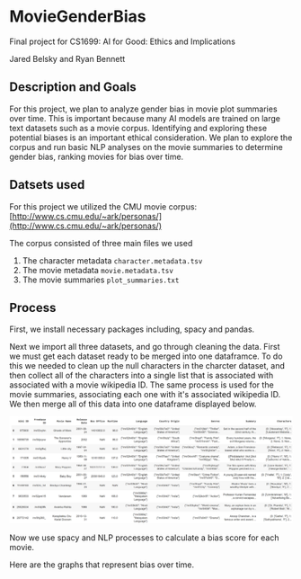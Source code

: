 # MovieGenderBias
Final project for CS1699: AI for Good: Ethics and Implications

Jared Belsky and Ryan Bennett 


## Description and Goals
For this project, we plan to analyze gender bias in movie plot summaries over time. This is important because many AI models are trained on large text datasets such as a movie corpus. Identifying and exploring these potential biases is an important ethical consideration. We plan to explore the corpus and run basic NLP analyses on the movie summaries to determine gender bias, ranking movies for bias over time. 

## Datsets used
For this project we utilized the CMU movie corpus: [http://www.cs.cmu.edu/~ark/personas/](http://www.cs.cmu.edu/~ark/personas/)

The corpus consisted of three main files we used
1. The character metadata `character.metadata.tsv`
2. The movie metadata `movie.metadata.tsv`
3. The movie summaries `plot_summaries.txt`

## Process

First, we install necessary packages including, spacy and pandas.

Next we import all three datasets, and go through cleaning the data. First we must get each dataset ready to be merged into one dataframce. To do this we needed to clean up the null characters in the charcter dataset, and then collect all of the characters into a single list that is associated with associated with a movie wikipedia ID. The same process is used for the movie summaries, associating each one with it's associated wikipedia ID. We then merge all of this data into one dataframe displayed below.

![image](FinalMovieDF.PNG)

Now we use spacy and NLP processes to calculate a bias score for each movie.

Here are the graphs that represent bias over time.
